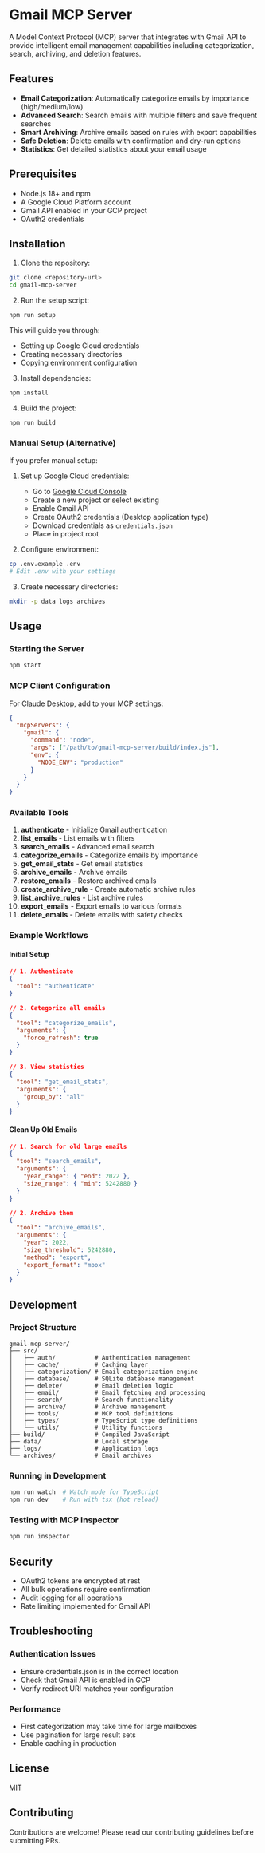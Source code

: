 # Gmail MCP Server

A Model Context Protocol (MCP) server that integrates with Gmail API to provide intelligent email management capabilities including categorization, search, archiving, and deletion features.

## Features

- **Email Categorization**: Automatically categorize emails by importance (high/medium/low)
- **Advanced Search**: Search emails with multiple filters and save frequent searches
- **Smart Archiving**: Archive emails based on rules with export capabilities
- **Safe Deletion**: Delete emails with confirmation and dry-run options
- **Statistics**: Get detailed statistics about your email usage

## Prerequisites

- Node.js 18+ and npm
- A Google Cloud Platform account
- Gmail API enabled in your GCP project
- OAuth2 credentials

## Installation

1. Clone the repository:
```bash
git clone <repository-url>
cd gmail-mcp-server
```

2. Run the setup script:
```bash
npm run setup
```
This will guide you through:
- Setting up Google Cloud credentials
- Creating necessary directories
- Copying environment configuration

3. Install dependencies:
```bash
npm install
```

4. Build the project:
```bash
npm run build
```

### Manual Setup (Alternative)

If you prefer manual setup:

1. Set up Google Cloud credentials:
   - Go to [Google Cloud Console](https://console.cloud.google.com)
   - Create a new project or select existing
   - Enable Gmail API
   - Create OAuth2 credentials (Desktop application type)
   - Download credentials as `credentials.json`
   - Place in project root

2. Configure environment:
```bash
cp .env.example .env
# Edit .env with your settings
```

3. Create necessary directories:
```bash
mkdir -p data logs archives
```

## Usage

### Starting the Server

```bash
npm start
```

### MCP Client Configuration

For Claude Desktop, add to your MCP settings:

```json
{
  "mcpServers": {
    "gmail": {
      "command": "node",
      "args": ["/path/to/gmail-mcp-server/build/index.js"],
      "env": {
        "NODE_ENV": "production"
      }
    }
  }
}
```

### Available Tools

1. **authenticate** - Initialize Gmail authentication
2. **list_emails** - List emails with filters
3. **search_emails** - Advanced email search
4. **categorize_emails** - Categorize emails by importance
5. **get_email_stats** - Get email statistics
6. **archive_emails** - Archive emails
7. **restore_emails** - Restore archived emails
8. **create_archive_rule** - Create automatic archive rules
9. **list_archive_rules** - List archive rules
10. **export_emails** - Export emails to various formats
11. **delete_emails** - Delete emails with safety checks

### Example Workflows

#### Initial Setup
```json
// 1. Authenticate
{
  "tool": "authenticate"
}

// 2. Categorize all emails
{
  "tool": "categorize_emails",
  "arguments": {
    "force_refresh": true
  }
}

// 3. View statistics
{
  "tool": "get_email_stats",
  "arguments": {
    "group_by": "all"
  }
}
```

#### Clean Up Old Emails
```json
// 1. Search for old large emails
{
  "tool": "search_emails",
  "arguments": {
    "year_range": { "end": 2022 },
    "size_range": { "min": 5242880 }
  }
}

// 2. Archive them
{
  "tool": "archive_emails",
  "arguments": {
    "year": 2022,
    "size_threshold": 5242880,
    "method": "export",
    "export_format": "mbox"
  }
}
```

## Development

### Project Structure
```
gmail-mcp-server/
├── src/
│   ├── auth/           # Authentication management
│   ├── cache/          # Caching layer
│   ├── categorization/ # Email categorization engine
│   ├── database/       # SQLite database management
│   ├── delete/         # Email deletion logic
│   ├── email/          # Email fetching and processing
│   ├── search/         # Search functionality
│   ├── archive/        # Archive management
│   ├── tools/          # MCP tool definitions
│   ├── types/          # TypeScript type definitions
│   └── utils/          # Utility functions
├── build/              # Compiled JavaScript
├── data/               # Local storage
├── logs/               # Application logs
└── archives/           # Email archives
```

### Running in Development
```bash
npm run watch  # Watch mode for TypeScript
npm run dev    # Run with tsx (hot reload)
```

### Testing with MCP Inspector
```bash
npm run inspector
```

## Security

- OAuth2 tokens are encrypted at rest
- All bulk operations require confirmation
- Audit logging for all operations
- Rate limiting implemented for Gmail API

## Troubleshooting

### Authentication Issues
- Ensure credentials.json is in the correct location
- Check that Gmail API is enabled in GCP
- Verify redirect URI matches your configuration

### Performance
- First categorization may take time for large mailboxes
- Use pagination for large result sets
- Enable caching in production

## License

MIT

## Contributing

Contributions are welcome! Please read our contributing guidelines before submitting PRs.